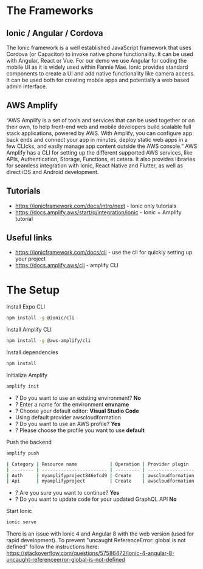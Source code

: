 
# The Frameworks

## Ionic / Angular / Cordova

The Ionic framework is a well established JavaScript framework that uses Cordova (or Capacitor) to invoke native phone functionality. It can be used with Angular, React or Vue. For our demo we use Angular for coding the mobile UI as it is widely used within Fannie Mae. Ionic provides standard components to create a UI and add native functionality like camera access. It can be used both for creating mobile apps and potentially a web based admin interface.

## AWS Amplify

“AWS Amplify is a set of tools and services that can be used together or on their own, to help front-end web and mobile developers build scalable full stack applications, powered by AWS. With Amplify, you can configure app back ends and connect your app in minutes, deploy static web apps in a few CLIcks, and easily manage app content outside the AWS console.” AWS Amplify has a CLI for setting up the different supported AWS services, like APIs, Authentication, Storage, Functions, et cetera. It also provides libraries for seamless integration with Ionic, React Native and Flutter, as well as direct iOS and Android development.

## Tutorials

- https://ionicframework.com/docs/intro/next - Ionic only tutorials
- https://docs.amplify.aws/start/q/integration/ionic - Ionic + Amplify tutorial

## Useful links

- https://ionicframework.com/docs/cli - use the cli for quickly setting up your project
- https://docs.amplify.aws/cli - amplify CLI

# The Setup

Install Expo CLI

```zsh
npm install -g @ionic/cli
```

Install Amplify CLI

```zsh
npm install -g @aws-amplify/cli
```

Install dependencies

```zsh
npm install
```

Initialize Amplify

```zsh
amplify init
```

- ? Do you want to use an existing environment? **No**
- ? Enter a name for the environment **envname**
- ? Choose your default editor: **Visual Studio Code**
- Using default provider  awscloudformation
- ? Do you want to use an AWS profile? **Yes**
- ? Please choose the profile you want to use **default**

Push the backend

```zsh
amplify push  

| Category | Resource name            | Operation | Provider plugin   |
| -------- | ------------------------ | --------- | ----------------- |
| Auth     | myamplifyproject846efcd9 | Create    | awscloudformation |
| Api      | myamplifyproject         | Create    | awscloudformation |
```

- ? Are you sure you want to continue? **Yes**
- ? Do you want to update code for your updated GraphQL API **No**

Start Ionic

```zsh
ionic serve
```

There is an issue with Ionic 4 and Angular 8 with the web version (used for rapid development). To prevent "uncaught ReferenceError: global is not defined" follow the instructions here: https://stackoverflow.com/questions/57586472/ionic-4-angular-8-uncaught-referenceerror-global-is-not-defined
